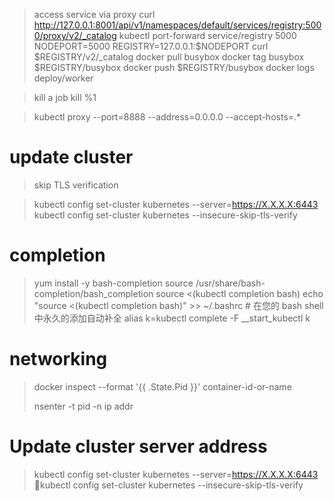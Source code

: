 >  access service via proxy
> curl http://127.0.0.1:8001/api/v1/namespaces/default/services/registry:5000/proxy/v2/_catalog
> kubectl port-forward service/registry 5000
> NODEPORT=5000
> REGISTRY=127.0.0.1:$NODEPORT
> curl $REGISTRY/v2/_catalog
> docker pull busybox
> docker tag busybox $REGISTRY/busybox
> docker push $REGISTRY/busybox
> docker logs deploy/worker

> kill a job
> kill %1 

> kubectl proxy --port=8888 --address=0.0.0.0 --accept-hosts=.*

# update cluster


> skip TLS verification

> kubectl config set-cluster kubernetes --server=https://X.X.X.X:6443
> kubectl config set-cluster kubernetes --insecure-skip-tls-verify

# completion 
>  yum install -y bash-completion
> source /usr/share/bash-completion/bash_completion
> source <(kubectl completion bash)
> echo "source <(kubectl completion bash)" >> ~/.bashrc # 在您的 bash shell 中永久的添加自动补全
> alias k=kubectl
> complete -F __start_kubectl k


# networking 

> docker inspect --format '{{ .State.Pid }}' container-id-or-name
> 
> nsenter -t pid -n ip addr

# Update cluster  server address 

> kubectl config set-cluster kubernetes --server=https://X.X.X.X:6443
> kubectl config set-cluster kubernetes --insecure-skip-tls-verify

